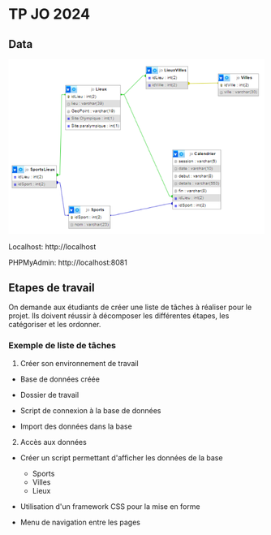 # TP JO 2024

## Data

![](readme_docs/c5f72f5f.png)

Localhost:
http://localhost

PHPMyAdmin:
http://localhost:8081

## Etapes de travail

On demande aux étudiants de créer une liste de tâches à réaliser pour le projet.
Ils doivent réussir à décomposer les différentes étapes, les catégoriser et les ordonner.

### Exemple de liste de tâches

1. Créer son environnement de travail

- Base de données créée
- Dossier de travail
- Script de connexion à la base de données

- Import des données dans la base

2. Accès aux données

- Créer un script permettant d'afficher les données de la base
  - Sports
  - Villes
  - Lieux

- Utilisation d'un framework CSS pour la mise en forme

- Menu de navigation entre les pages